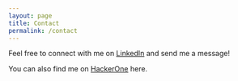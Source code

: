 ```yaml
---
layout: page
title: Contact
permalink: /contact
---
```


Feel free to connect with me on [LinkedIn](https://www.linkedin.com/in/nick-verhelle/) and send me a message!

You can also find me on [HackerOne](https://hackerone.com/bulldawg?type=user) here.